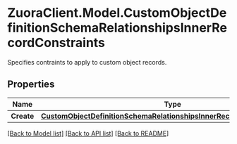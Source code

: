 # ZuoraClient.Model.CustomObjectDefinitionSchemaRelationshipsInnerRecordConstraints
Specifies contraints to apply to custom object records. 

## Properties

Name | Type | Description | Notes
------------ | ------------- | ------------- | -------------
**Create** | [**CustomObjectDefinitionSchemaRelationshipsInnerRecordConstraintsCreate**](CustomObjectDefinitionSchemaRelationshipsInnerRecordConstraintsCreate.md) |  | [optional] 

[[Back to Model list]](../README.md#documentation-for-models) [[Back to API list]](../README.md#documentation-for-api-endpoints) [[Back to README]](../README.md)

